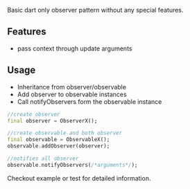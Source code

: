 Basic dart only observer pattern without any special features.

## Features

- pass context through update arguments

## Usage

- Inheritance from observer/observable
- Add observer to observable instances
- Call notifyObservers form the observable instance

```dart
//create observer
final observer = ObserverX();

//create observable and both observer
final observable = ObservableX();
observable.addObserver(observer);

//notifies all observer
observable.notifyObservers(/*arguments*/);
```

Checkout example or test for detailed information.